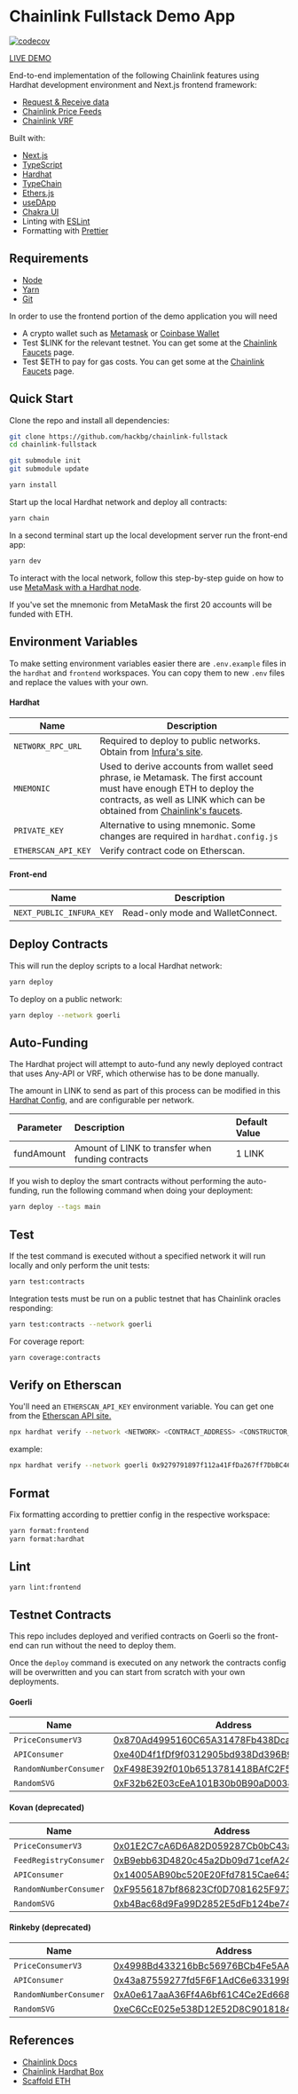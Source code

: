 # Chainlink Fullstack Demo App

[![codecov](https://codecov.io/gh/hackbg/chainlink-fullstack/branch/main/graph/badge.svg?token=60ZDWLHB53)](https://codecov.io/gh/hackbg/chainlink-fullstack)

[LIVE DEMO](https://chainlink-demo.app)

End-to-end implementation of the following Chainlink features using Hardhat development environment and Next.js frontend framework:

- [Request & Receive data](https://docs.chain.link/docs/request-and-receive-data/)
- [Chainlink Price Feeds](https://docs.chain.link/docs/using-chainlink-reference-contracts/)
- [Chainlink VRF](https://docs.chain.link/docs/chainlink-vrf/)

Built with:

- [Next.js](https://nextjs.org)
- [TypeScript](https://www.typescriptlang.org)
- [Hardhat](https://hardhat.org)
- [TypeChain](https://github.com/dethcrypto/TypeChain)
- [Ethers.js](https://docs.ethers.io/v5/)
- [useDApp](https://usedapp.io)
- [Chakra UI](https://chakra-ui.com)
- Linting with [ESLint](https://eslint.org)
- Formatting with [Prettier](https://prettier.io)

## Requirements

- [Node](https://nodejs.org/en/download/)
- [Yarn](https://classic.yarnpkg.com/en/docs/install/#mac-stable)
- [Git](https://git-scm.com/downloads)

In order to use the frontend portion of the demo application you will need

- A crypto wallet such as [Metamask](https://metamask.io/) or  [Coinbase Wallet](https://www.coinbase.com/wallet)
- Test $LINK for the relevant testnet. You can get some at the [Chainlink Faucets](https://faucets.chain.link/) page.
- Test $ETH to pay for gas costs. You can get some at the [Chainlink Faucets](https://faucets.chain.link/) page.

## Quick Start

Clone the repo and install all dependencies:

```bash
git clone https://github.com/hackbg/chainlink-fullstack
cd chainlink-fullstack

git submodule init
git submodule update

yarn install
```

Start up the local Hardhat network and deploy all contracts:

```bash
yarn chain
```

In a second terminal start up the local development server run the front-end app:

```bash
yarn dev
```

To interact with the local network, follow this step-by-step guide on how to use [MetaMask with a Hardhat node](https://support.chainstack.com/hc/en-us/articles/4408642503449-Using-MetaMask-with-a-Hardhat-node).

If you've set the mnemonic from MetaMask the first 20 accounts will be funded with ETH.

## Environment Variables

To make setting environment variables easier there are `.env.example` files in the `hardhat` and `frontend` workspaces. You can copy them to new `.env` files and replace the values with your own.

#### Hardhat

| Name                | Description                                                                                                                                                                                                                 |
| ------------------- | --------------------------------------------------------------------------------------------------------------------------------------------------------------------------------------------------------------------------- |
| `NETWORK_RPC_URL`   | Required to deploy to public networks. Obtain from [Infura's site](https://infura.io).                                                                                                                                      |
| `MNEMONIC`          | Used to derive accounts from wallet seed phrase, ie Metamask. The first account must have enough ETH to deploy the contracts, as well as LINK which can be obtained from [Chainlink's faucets](https://faucets.chain.link). |
| `PRIVATE_KEY`       | Alternative to using mnemonic. Some changes are required in `hardhat.config.js`                                                                                                                                             |
| `ETHERSCAN_API_KEY` | Verify contract code on Etherscan.                                                                                                                                                                                          |

#### Front-end

| Name                     | Description                       |
| ------------------------ | --------------------------------- |
| `NEXT_PUBLIC_INFURA_KEY` | Read-only mode and WalletConnect. |

## Deploy Contracts

This will run the deploy scripts to a local Hardhat network:

```bash
yarn deploy
```

To deploy on a public network:

```bash
yarn deploy --network goerli
```

## Auto-Funding

The Hardhat project will attempt to auto-fund any newly deployed contract that uses Any-API or VRF, which otherwise has to be done manually.

The amount in LINK to send as part of this process can be modified in this [Hardhat Config](https://github.com/hackbg/chainlink-fullstack/blob/main/packages/hardhat/helper-hardhat-config.ts), and are configurable per network.

| Parameter  | Description                                       | Default Value |
| ---------- | :------------------------------------------------ | :------------ |
| fundAmount | Amount of LINK to transfer when funding contracts | 1 LINK        |

If you wish to deploy the smart contracts without performing the auto-funding, run the following command when doing your deployment:

```bash
yarn deploy --tags main
```

## Test

If the test command is executed without a specified network it will run locally and only perform the unit tests:

```bash
yarn test:contracts
```

Integration tests must be run on a public testnet that has Chainlink oracles responding:

```bash
yarn test:contracts --network goerli
```

For coverage report:

```bash
yarn coverage:contracts
```

## Verify on Etherscan

You'll need an `ETHERSCAN_API_KEY` environment variable. You can get one from the [Etherscan API site.](https://etherscan.io/apis)

```bash
npx hardhat verify --network <NETWORK> <CONTRACT_ADDRESS> <CONSTRUCTOR_PARAMETERS>
```

example:

```bash
npx hardhat verify --network goerli 0x9279791897f112a41FfDa267ff7DbBC46b96c296 "0x9326BFA02ADD2366b30bacB125260Af641031331"
```

## Format

Fix formatting according to prettier config in the respective workspace:

```bash
yarn format:frontend
yarn format:hardhat
```

## Lint

```bash
yarn lint:frontend
```

## Testnet Contracts

This repo includes deployed and verified contracts on Goerli so the front-end can run without the need to deploy them.

Once the `deploy` command is executed on any network the contracts config will be overwritten and you can start from scratch with your own deployments.

#### Goerli

| Name                   | Address                                                                                                                          |
| ---------------------- | -------------------------------------------------------------------------------------------------------------------------------- |
| `PriceConsumerV3`      | [0x870Ad4995160C65A31478Fb438Dca267D6053EAF](https://goerli.etherscan.io/address/0x870Ad4995160C65A31478Fb438Dca267D6053EAF)      |
| `APIConsumer`          | [0xe40D4f1fDf9f0312905bd938Dd396B9149e1F04b](https://goerli.etherscan.io/address/0xe40D4f1fDf9f0312905bd938Dd396B9149e1F04b)      |
| `RandomNumberConsumer` | [0xF498E392f010b6513781418BAfC2F540690F3E13](https://goerli.etherscan.io/address/0xF498E392f010b6513781418BAfC2F540690F3E13) |
| `RandomSVG`            | [0xF32b62E03cEeA101B30b0B90aD0038B97f635025](https://goerli.etherscan.io/address/0xF32b62E03cEeA101B30b0B90aD0038B97f635025)      |

#### Kovan (deprecated)

| Name                   | Address                                                                                                                          |
| ---------------------- | -------------------------------------------------------------------------------------------------------------------------------- |
| `PriceConsumerV3`      | [0x01E2C7cA6D6A82D059287Cb0bC43a39Cd0ff4B00](https://kovan.etherscan.io/address/0x01E2C7cA6D6A82D059287Cb0bC43a39Cd0ff4B00)      |
| `FeedRegistryConsumer` | [0xB9ebb63D4820c45a2Db09d71cefA24daBd047b50](https://kovan.etherscan.io/address/0xB9ebb63D4820c45a2Db09d71cefA24daBd047b50)      |
| `APIConsumer`          | [0x14005AB90bc520E20Ffd7815Cae64372abb6b04d](https://kovan.etherscan.io/address/0x14005AB90bc520E20Ffd7815Cae64372abb6b04d)      |
| `RandomNumberConsumer` | [0xF9556187bf86823Cf0D7081625F97391642Fc242](https://kovan.etherscan.io/address/0xF9556187bf86823Cf0D7081625F97391642Fc242) |
| `RandomSVG`            | [0xb4Bac68d9Fa99D2852E5dFb124be74de2E8c4F76](https://kovan.etherscan.io/address/0xb4Bac68d9Fa99D2852E5dFb124be74de2E8c4F76)      |

#### Rinkeby (deprecated)

| Name                   | Address                                                                                                                       |
| ---------------------- | ----------------------------------------------------------------------------------------------------------------------------- |
| `PriceConsumerV3`      | [0x4998Bd433216bBc56976BCb4Fe5AA240bA766763](https://rinkeby.etherscan.io/address/0x4998Bd433216bBc56976BCb4Fe5AA240bA766763) |
| `APIConsumer`          | [0x43a87559277fd5F6F1AdC6e6331998899634e9Aa](https://rinkeby.etherscan.io/address/0x43a87559277fd5F6F1AdC6e6331998899634e9Aa) |
| `RandomNumberConsumer` | [0xA0e617aaA36Ff4A6bf61C4Ce2Ed66822B1e24726](https://rinkeby.etherscan.io/address/0xA0e617aaA36Ff4A6bf61C4Ce2Ed66822B1e24726) |
| `RandomSVG`            | [0xeC6CcE025e538D12E52D8C90181849B099a776A3](https://rinkeby.etherscan.io/address/0xeC6CcE025e538D12E52D8C90181849B099a776A3) |

## References

- [Chainlink Docs](https://docs.chain.link)
- [Chainlink Hardhat Box](https://github.com/smartcontractkit/hardhat-starter-kit)
- [Scaffold ETH](https://github.com/scaffold-eth/scaffold-eth/blob/nextjs-typescript)
